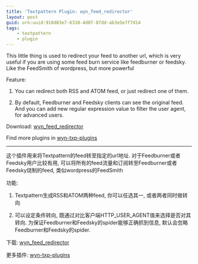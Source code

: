 ```yaml
---
title: 'Textpattern Plugin: wyn_feed_redirector'
layout: post
guid: urn:uuid:910d83e7-6310-4d07-87dd-ab3e5e7f7d14
tags:
    - textpattern
    - plugin
---
```


This little thing is used to redirect your feed to another url, which is very useful if you are using some feed burn service like feedburner or feedsky. Like the FeedSmith of wordpress, but more powerful

Feature: 

1. You can redirect both RSS and ATOM feed, or just redirect one of them.

2. By default, Feedburner and Feedsky clients can see the original feed. And you can add new regular expression value to filter the user agent, for advanced users.

Download: [wyn_feed_redirector](http://wyn-txp-plugins.googlecode.com/files/wyn_feed_redirector_0_1.txt)

Find more plugins in [wyn-txp-plugins](http://code.google.com/p/wyn-txp-plugins)

--------------

这个插件用来将Textpattern的feed转至指定的url地址. 对于Feedburner或者Feedsky用户比较有用, 可以将所有的feed流量和订阅转至Feedburner或者Feedsky烧制的feed, 类似wordpress的FeedSmith

功能:

1. Textpattern生成RSS和ATOM两种feed, 你可以任选其一, 或者两者同时做转向

2. 可以设定条件转向, 既通过对比客户端HTTP_USER_AGENT值来选择是否对其转向. 为保证Feedburner和Feedsky的spider能够正确抓到信息, 默认会忽略Feedburner和Feedsky的spider.

下载: [wyn_feed_redirector](http://wyn-txp-plugins.googlecode.com/files/wyn_feed_redirector_0_1.txt)

更多插件: [wyn-txp-plugins](http://code.google.com/p/wyn-txp-plugins/)

